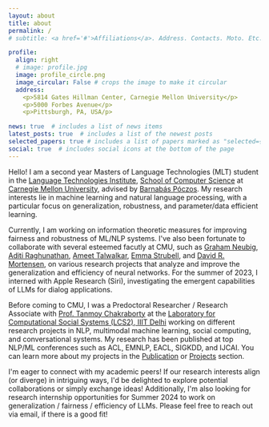 ```yaml
---
layout: about
title: about
permalink: /
# subtitle: <a href='#'>Affiliations</a>. Address. Contacts. Moto. Etc.

profile:
  align: right
  # image: profile.jpg
  image: profile_circle.png
  image_circular: False # crops the image to make it circular
  address:
    <p>5814 Gates Hillman Center, Carnegie Mellon University</p>
    <p>5000 Forbes Avenue</p>
    <p>Pittsburgh, PA, USA/p>

news: true  # includes a list of news items
latest_posts: true  # includes a list of the newest posts
selected_papers: true # includes a list of papers marked as "selected={true}"
social: true  # includes social icons at the bottom of the page
---
```


Hello! I am a second year Masters of Language Technologies (MLT) student in the <a href="https://www.lti.cs.cmu.edu/">Language Technologies Institute</a>, <a href="https://www.cs.cmu.edu/">School of Computer Science</a> at <a href="https://www.cmu.edu/">Carnegie Mellon University</a>, advised by <a href="https://www.cs.cmu.edu/~bapoczos/">Barnabás Póczos</a>. My research interests lie in machine learning and natural language processing, with a particular focus on generalization, robustness, and parameter/data efficient learning. 

Currently, I am working on information theoretic measures for improving fairness and robustness of ML/NLP systems. I've also been fortunate to collaborate with several esteemed facutly at CMU, such as <a href="http://www.phontron.com/index.php">Graham Neubig</a>, <a href="https://www.cs.cmu.edu/~aditirag/">Aditi Raghunathan</a>, <a href="https://www.cs.cmu.edu/~atalwalk/">Ameet Talwalkar</a>, <a href="https://strubell.github.io">Emma Strubell</a>, and <a href="https://www.cs.cmu.edu/~dmortens/">David R. Mortensen</a>, on various research projects that analyze and improve the generalization and efficiency of neural networks. For the summer of 2023, I interned with Apple Research (Siri), investigating the emergent capabilities of LLMs for dialog applications. 

Before coming to CMU, I was a Predoctoral Researcher / Research Associate with <a href="https://www.cmu.edu/">Prof. Tanmoy Chakraborty</a> at the <a href="https://www.lcs2.in/">Laboratory for Computational Social Systems (LCS2), IIIT Delhi</a> working on different research projects in NLP, multimodal machine learning, social computing, and conversational systems. My research has been published at top NLP/ML conferences such as ACL, EMNLP, EACL, SIGKDD, and IJCAI. You can learn more about my projects in the [Publication](./publications) or [Projects](./projects) section.  

I'm eager to connect with my academic peers! If our research interests align (or diverge) in intriguing ways, I'd be delighted to explore potential collaborations or simply exchange ideas! Additionally, I'm also looking for research internship opportunities for Summer 2024 to work on generalization / fairness / efficiency of LLMs. Please feel free to reach out via email, if there is a good fit!